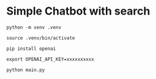 # Simple Chatbot with search
```
python -m venv .venv
```
```
source .venv/bin/activate
```
```
pip install openai
```
```
export OPENAI_API_KEY=xxxxxxxxxx
```
```
python main.py
```
